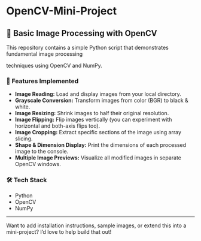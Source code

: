 # OpenCV-Mini-Project

## 📸 **Basic Image Processing with OpenCV**

This repository contains a simple Python script that demonstrates fundamental image processing

techniques using OpenCV and NumPy.

### 🔧 Features Implemented
- **Image Reading:** Load and display images from your local directory.
- **Grayscale Conversion:** Transform images from color (BGR) to black & white.
- **Image Resizing:** Shrink images to half their original resolution.
- **Image Flipping:** Flip images vertically (you can experiment with horizontal and both-axis flips too).
- **Image Cropping:** Extract specific sections of the image using array slicing.
- **Shape & Dimension Display:** Print the dimensions of each processed image to the console.
- **Multiple Image Previews:** Visualize all modified images in separate OpenCV windows.

### 🛠 Tech Stack
- Python
- OpenCV
- NumPy

---

Want to add installation instructions, sample images, or extend this into a mini-project? I’d love to help build that out!
